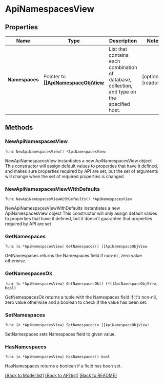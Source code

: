 # ApiNamespacesView

## Properties

Name | Type | Description | Notes
------------ | ------------- | ------------- | -------------
**Namespaces** | Pointer to [**[]ApiNamespaceObjView**](ApiNamespaceObjView.md) | List that contains each combination of database, collection, and type on the specified host. | [optional] [readonly] 

## Methods

### NewApiNamespacesView

`func NewApiNamespacesView() *ApiNamespacesView`

NewApiNamespacesView instantiates a new ApiNamespacesView object
This constructor will assign default values to properties that have it defined,
and makes sure properties required by API are set, but the set of arguments
will change when the set of required properties is changed

### NewApiNamespacesViewWithDefaults

`func NewApiNamespacesViewWithDefaults() *ApiNamespacesView`

NewApiNamespacesViewWithDefaults instantiates a new ApiNamespacesView object
This constructor will only assign default values to properties that have it defined,
but it doesn't guarantee that properties required by API are set

### GetNamespaces

`func (o *ApiNamespacesView) GetNamespaces() []ApiNamespaceObjView`

GetNamespaces returns the Namespaces field if non-nil, zero value otherwise.

### GetNamespacesOk

`func (o *ApiNamespacesView) GetNamespacesOk() (*[]ApiNamespaceObjView, bool)`

GetNamespacesOk returns a tuple with the Namespaces field if it's non-nil, zero value otherwise
and a boolean to check if the value has been set.

### SetNamespaces

`func (o *ApiNamespacesView) SetNamespaces(v []ApiNamespaceObjView)`

SetNamespaces sets Namespaces field to given value.

### HasNamespaces

`func (o *ApiNamespacesView) HasNamespaces() bool`

HasNamespaces returns a boolean if a field has been set.


[[Back to Model list]](../README.md#documentation-for-models) [[Back to API list]](../README.md#documentation-for-api-endpoints) [[Back to README]](../README.md)


